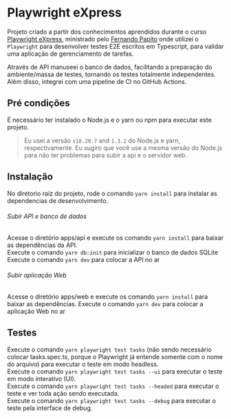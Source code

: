 # Playwright eXpress

Projeto criado a partir dos conhecimentos aprendidos durante o curso [Playwright eXpress](https://www.udemy.com/course/playwright-express/), ministrado pelo [Fernando Papito](https://www.udemy.com/user/fernando-papito/) onde  utilizei o `Playwright` para desenvolver testes E2E escritos em Typescript, para validar uma aplicação de gerenciamento de tarefas.         

Através de API manuseei o banco de dados, facilitando a preparação do ambiente/massa de testes, tornando os testes totalmente independentes. Além disso, integrei com uma pipeline de CI no GitHub Actions.

## Pré condições

É necessário ter instalado o Node.js e o yarn ou npm para executar este projeto.

> Eu usei a versão `v18.20.7` and `1.3.2` do Node.js e yarn, respectivamente. Eu sugiro que você use a mesma versão do Node.js para não ter problemas para subir a api e o servidor web.

## Instalação

No diretorio raíz do projeto, rode o comando `yarn install` para instalar as dependencias de desenvolvimento.

###### Subir API e banco de dados
Acesse o diretório apps/api e execute os comando `yarn install` para baixar as dependências da API.      
Execute o comando `yarn db:init` para inicializar o banco de dados SQLite      
Execute o comando `yarn dev` para colocar a API no ar


###### Subir aplicação Web
Acesse o diretório apps/web e execute os comando `yarn install` para baixar as dependências. 
Execute o comando `yarn dev` para colocar a aplicação Web no ar

## Testes

Execute o comando `yarn playwright test tasks` (não sendo necessário colocar tasks.spec.ts, porque o Playwright já entende somente com o nome do arquivo) para executar o teste em modo headless.      
Execute o comando `yarn playwright test tasks --ui` para executar o teste em modo interativo (UI).     
Execute o comando `yarn playwright test tasks --headed` para executar o teste e ver toda ação sendo executada.      
Execute o comando `yarn playwright test tasks --debug` para executar o teste pela interface de debug.       
